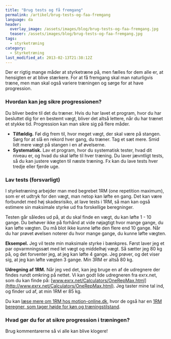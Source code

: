 ```yaml
---
title: "Brug tests og få fremgang"
permalink: /artikel/brug-tests-og-faa-fremgang
language: da
header:
  overlay_image: /assets/images/blog/brug-tests-og-faa-fremgang.jpg
  teaser: /assets/images/blog/brug-tests-og-faa-fremgang.jpg
tags:
  - styrketræning
category:
  - Styrketræning
last_modified_at: 2013-02-13T21:38:12Z
---
```


Der er rigtig mange måder at styrketræne på, men fælles for dem alle er, at hensigten er at blive stærkere. For at få fremgang skal man naturligvis træne, men man skal også variere træningen og sørge for at have progression.

### Hvordan kan jeg sikre progressionen?

Du bliver bedre til det du træner. Hvis du har lavet et program, hvor du har besluttet dig for en bestemt vægt, bliver det altså lettere, når du har trænet et stykke tid. Progression kan man sikre sig på flere måder.

- **Tilfældig.** Føl dig frem til, hvor meget vægt, der skal være på stangen. Sørg for at slå en rekord hver gang, du træner. Tag et sæt mere. Smid lidt mere vægt på stangen i en af øvelserne.
- **Systematisk.** Lav et program, hvor du systematisk tester, hvad dit niveau er, og hvad du skal løfte til hver træning. Du laver jævntligt tests, så du kan justere vægten til næste træning. Fx kan du lave tests hver tredje eller fjerde uge.

### Lav tests (forsvarligt)

I styrketræning arbejder man med begrebet 1RM (one repetition maximum), som er et udtryk for den vægt, man netop kan løfte en gang. Det kan være forbundet med høj skadesrisiko, at lave tests i 1RM, så man kan også estimere sin maksimale styrke ud fra forskellige beregninger.

Testen går således ud på, at du skal finde en vægt, du kan løfte 1 - 10 gange. Du behøver ikke på forhånd at vide nøjagtigt hvor mange gange, du kan løfte vægten. Du må blot ikke kunne løfte den flere end 10 gange. Når du har prøvet øvelsen noterer du hvor mange gange, du kunne løfte vægten.

**Eksempel.** Jeg vil teste min maksimale styrke i bænkpres. Først laver jeg et par opvarmningssæt med let vægt og middelhøj vægt. Så sætter jeg 80 kg på, og det forventer jeg, at jeg kan løfte 4 gange. Jeg prøver, og det viser sig, at jeg kan løfte vægten 3 gange. Min 3RM er altså 80 kg.

**Udregning af 1RM.** Når jeg ved det, kan jeg bruge en af de udregnere der findes rundt omkring på nettet. Vi kan godt lide udregneren fra exrx.net, som du kan finde på: [www.exrx.net/Calculators/OneRepMax.html](http://www.exrx.net/Calculators/OneRepMax.html). Jeg taster mine tal ind, og finder ud af, at min 1RM er 85 kg.

Du kan [læse mere om 1RM hos motion-online.dk](http://www.motion-online.dk/styrketraening/artikler/rm-beregner_-_teoretisk_baggrund/), hvor de også har en [1RM beregner, som tager højde for køn og træningstilstand](http://www.motion-online.dk/styrketraening/artikler/rm-beregner/).

### Hvad gør du for at sikre progression i træningen?

Brug kommentarerne så vi alle kan blive klogere!
